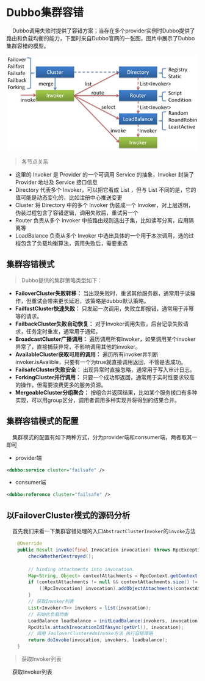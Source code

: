 # Dubbo集群容错 <!-- {docsify-ignore-all} -->


&nbsp; &nbsp; Dubbo调用失败时提供了容错方案；当存在多个provider实例时Dubbo提供了路由和负载均衡的能力，下面时来自Dubbo官网的一张图，图片中展示了Dubbo集群容错的模型。

![avatar](_media/../../../../_media/image/source_code/dubbo/cluster.jpeg)

> 各节点关系

- 这里的 Invoker 是 Provider 的一个可调用 Service 的抽象，Invoker 封装了 Provider 地址及 Service 接口信息
- Directory 代表多个 Invoker，可以把它看成 List<Invoker> ，但与 List 不同的是，它的值可能是动态变化的，比如注册中心推送变更
- Cluster 将 Directory 中的多个 Invoker 伪装成一个 Invoker，对上层透明，伪装过程包含了容错逻辑，调用失败后，重试另一个
- Router 负责从多个 Invoker 中按路由规则选出子集，比如读写分离，应用隔离等
- LoadBalance 负责从多个 Invoker 中选出具体的一个用于本次调用，选的过程包含了负载均衡算法，调用失败后，需要重选


## 集群容错模式

> Dubbo提供的集群策略类型如下：

- **FailoverCluster失败转移：** 当出现失败时，重试其他服务器，通常用于读操作，但重试会带来更长延迟，该策略是dubbo默认策略。
- **FailfastCluster快速失败：** 只发起一次调用，失败立即报错，通常用于非幂等的请求。
- **FailbackCluster失败自动恢复：** 对于Invoker调用失败，后台记录失败请求，任务定时重发，通常用于通知。
- **BroadcastCluster广播调用：** 遍历调用所有Invoker，如果调用某个invoker异常了，直接捕获异常，不影响调用其他的invoker。
- **AvailableCluster获取可用的调用：** 遍历所有invoker并判断invoker.isAvalible，只要有一个为true就直接调用返回，不管是否成功。
- **FailsafeCluster失败安全：** 出现异常时直接忽略，通常用于写入审计日志。
- **ForkingCluster并行调用：** 只要一个成功即返回，通常用于实时性要求较高的操作，但需要浪费更多的服务资源。
- **MergeableCluster分组聚合：** 按组合并返回结果，比如某个服务接口有多种实现，可以用group区分，调用者调用多种实现并将得到的结果合并。

## 集群容错模式的配置

&nbsp; &nbsp; 集群模式的配置有如下两种方式，分为provider端和consumer端，两者取其一即可

- provider端

```xml
<dubbo:service cluster="failsafe" />
```

- consumer端

```xml
<dubbo:reference cluster="failsafe" />
```

## 以FailoverCluster模式的源码分析

&nbsp; &nbsp; 首先我们来看一下集群容错处理的入口`AbstractClusterInvoker`的`invoke`方法

```java
    @Override
    public Result invoke(final Invocation invocation) throws RpcException {
        checkWhetherDestroyed();

        // binding attachments into invocation.
        Map<String, Object> contextAttachments = RpcContext.getContext().getObjectAttachments();
        if (contextAttachments != null && contextAttachments.size() != 0) {
            ((RpcInvocation) invocation).addObjectAttachments(contextAttachments);
        }
        // 获取Invoker列表
        List<Invoker<T>> invokers = list(invocation);
        // 初始化负载均衡
        LoadBalance loadbalance = initLoadBalance(invokers, invocation);
        RpcUtils.attachInvocationIdIfAsync(getUrl(), invocation);
        // 调用 FailoverCluster#doInvoke方法 执行容错策略
        return doInvoke(invocation, invokers, loadbalance);
    }
```

> 获取Invoker列表

&nbsp; &nbsp; 获取Invoker列表